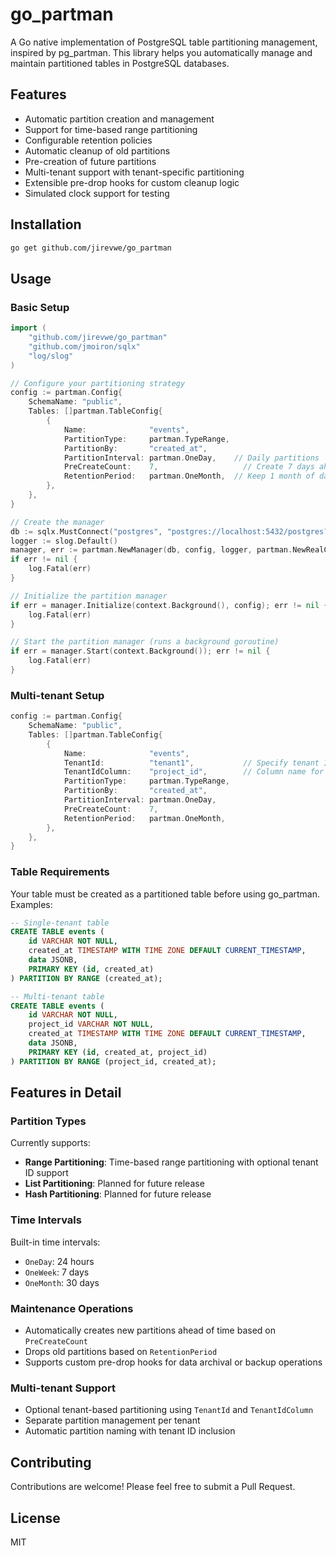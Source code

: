 # go_partman

A Go native implementation of PostgreSQL table partitioning management, inspired by pg_partman. This library helps you automatically manage and maintain partitioned tables in PostgreSQL databases.

## Features

- Automatic partition creation and management
- Support for time-based range partitioning
- Configurable retention policies
- Automatic cleanup of old partitions
- Pre-creation of future partitions
- Multi-tenant support with tenant-specific partitioning
- Extensible pre-drop hooks for custom cleanup logic
- Simulated clock support for testing

## Installation

```bash
go get github.com/jirevwe/go_partman
```

## Usage

### Basic Setup

```go
import (
    "github.com/jirevwe/go_partman"
    "github.com/jmoiron/sqlx"
    "log/slog"
)

// Configure your partitioning strategy
config := partman.Config{
    SchemaName: "public",
    Tables: []partman.TableConfig{
        {
            Name:              "events",
            PartitionType:     partman.TypeRange,
            PartitionBy:       "created_at",
            PartitionInterval: partman.OneDay,    // Daily partitions
            PreCreateCount:    7,                   // Create 7 days ahead
            RetentionPeriod:   partman.OneMonth,  // Keep 1 month of data
        },
    },
}

// Create the manager
db := sqlx.MustConnect("postgres", "postgres://localhost:5432/postgres?sslmode=disable")
logger := slog.Default()
manager, err := partman.NewManager(db, config, logger, partman.NewRealClock())
if err != nil {
    log.Fatal(err)
}

// Initialize the partition manager
if err = manager.Initialize(context.Background(), config); err != nil {
    log.Fatal(err)
}

// Start the partition manager (runs a background goroutine)
if err = manager.Start(context.Background()); err != nil {
    log.Fatal(err)
}
```

### Multi-tenant Setup

```go
config := partman.Config{
    SchemaName: "public",
    Tables: []partman.TableConfig{
        {
            Name:              "events",
            TenantId:          "tenant1",           // Specify tenant ID
            TenantIdColumn:    "project_id",        // Column name for tenant ID
            PartitionType:     partman.TypeRange,
            PartitionBy:       "created_at",
            PartitionInterval: partman.OneDay,
            PreCreateCount:    7,
            RetentionPeriod:   partman.OneMonth,
        },
    },
}
```

### Table Requirements

Your table must be created as a partitioned table before using go_partman. Examples:

```sql
-- Single-tenant table
CREATE TABLE events (
    id VARCHAR NOT NULL,
    created_at TIMESTAMP WITH TIME ZONE DEFAULT CURRENT_TIMESTAMP,
    data JSONB,
    PRIMARY KEY (id, created_at)
) PARTITION BY RANGE (created_at);

-- Multi-tenant table
CREATE TABLE events (
    id VARCHAR NOT NULL,
    project_id VARCHAR NOT NULL,
    created_at TIMESTAMP WITH TIME ZONE DEFAULT CURRENT_TIMESTAMP,
    data JSONB,
    PRIMARY KEY (id, created_at, project_id)
) PARTITION BY RANGE (project_id, created_at);
```

## Features in Detail

### Partition Types

Currently supports:
- **Range Partitioning**: Time-based range partitioning with optional tenant ID support
- **List Partitioning**: Planned for future release
- **Hash Partitioning**: Planned for future release

### Time Intervals

Built-in time intervals:
- `OneDay`: 24 hours
- `OneWeek`: 7 days
- `OneMonth`: 30 days

### Maintenance Operations

- Automatically creates new partitions ahead of time based on `PreCreateCount`
- Drops old partitions based on `RetentionPeriod`
- Supports custom pre-drop hooks for data archival or backup operations

### Multi-tenant Support

- Optional tenant-based partitioning using `TenantId` and `TenantIdColumn`
- Separate partition management per tenant
- Automatic partition naming with tenant ID inclusion

## Contributing

Contributions are welcome! Please feel free to submit a Pull Request.

## License

MIT
